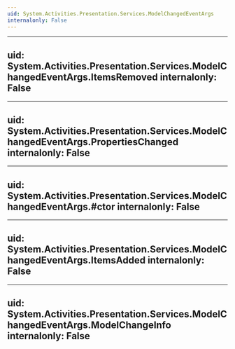 ```yaml
---
uid: System.Activities.Presentation.Services.ModelChangedEventArgs
internalonly: False
---
```


---
uid: System.Activities.Presentation.Services.ModelChangedEventArgs.ItemsRemoved
internalonly: False
---

---
uid: System.Activities.Presentation.Services.ModelChangedEventArgs.PropertiesChanged
internalonly: False
---

---
uid: System.Activities.Presentation.Services.ModelChangedEventArgs.#ctor
internalonly: False
---

---
uid: System.Activities.Presentation.Services.ModelChangedEventArgs.ItemsAdded
internalonly: False
---

---
uid: System.Activities.Presentation.Services.ModelChangedEventArgs.ModelChangeInfo
internalonly: False
---
